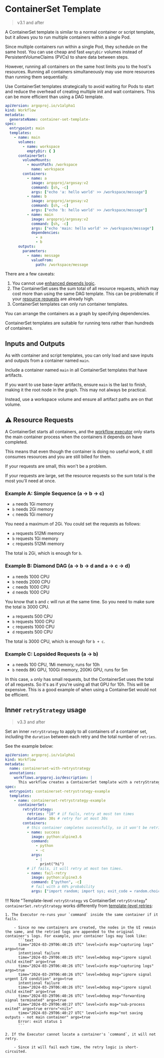 # ContainerSet Template

> v3.1 and after

A ContainerSet template is similar to a normal container or script template, but it allows you to run multiple containers within a single Pod.

Since multiple containers run within a single Pod, they schedule on the same host. You can use cheap and fast `emptyDir` volumes instead of PersistentVolumeClaims (PVCs) to share data between steps.

However, running all containers on the same host limits you to the host's resources.
Running all containers simultaneously may use more resources than running them sequentially.

Use ContainerSet templates strategically to avoid waiting for Pods to start and reduce the overhead of creating multiple init and wait containers.
This can be more efficient than using a DAG template.

```yaml
apiVersion: argoproj.io/v1alpha1
kind: Workflow
metadata:
  generateName: container-set-template-
spec:
  entrypoint: main
  templates:
    - name: main
      volumes:
        - name: workspace
          emptyDir: { }
      containerSet:
        volumeMounts:
          - mountPath: /workspace
            name: workspace
        containers:
          - name: a
            image: argoproj/argosay:v2
            command: [sh, -c]
            args: ["echo 'a: hello world' >> /workspace/message"]
          - name: b
            image: argoproj/argosay:v2
            command: [sh, -c]
            args: ["echo 'b: hello world' >> /workspace/message"]
          - name: main
            image: argoproj/argosay:v2
            command: [sh, -c]
            args: ["echo 'main: hello world' >> /workspace/message"]
            dependencies:
              - a
              - b
      outputs:
        parameters:
          - name: message
            valueFrom:
              path: /workspace/message
```

There are a few caveats:

1. You cannot use [enhanced depends logic](enhanced-depends-logic.md).
1. The ContainerSet uses the sum total of all resource requests, which may cost more than using the same DAG template. This can be problematic if your [resource requests](#️-resource-requests) are already high.
1. ContainerSet templates can only run container templates.

You can arrange the containers as a graph by specifying dependencies.

ContainerSet templates are suitable for running tens rather than hundreds of containers.

## Inputs and Outputs

As with container and script templates, you can only load and save inputs and outputs from a container named `main`.

Include a container named `main` in all ContainerSet templates that have artifacts.

If you want to use base-layer artifacts, ensure `main` is the last to finish, making it the root node in the graph.
This may not always be practical.

Instead, use a workspace volume and ensure all artifact paths are on that volume.

## ⚠️ Resource Requests

A ContainerSet starts all containers, and the [workflow executor](workflow-executors.md#emissary-emissary) only starts the main container process when the containers it depends on have completed.

This means that even though the container is doing no useful work, it still consumes resources and you are still billed for them.

If your requests are small, this won't be a problem.

If your requests are large, set the resource requests so the sum total is the most you'll need at once.

### Example A: Simple Sequence (a -> b -> c)

* `a` needs 1Gi memory
* `b` needs 2Gi memory
* `c` needs 1Gi memory

You need a maximum of 2Gi. You could set the requests as follows:

* `a` requests 512Mi memory
* `b` requests 1Gi memory
* `c` requests 512Mi memory

The total is 2Gi, which is enough for `b`.

### Example B: Diamond DAG (a -> b -> d and a -> c -> d)

* `a` needs 1000 CPU
* `b` needs 2000 CPU
* `c` needs 1000 CPU
* `d` needs 1000 CPU

You know that `b` and `c` will run at the same time. So you need to make sure the total is 3000 CPU.

* `a` requests 500 CPU
* `b` requests 1000 CPU
* `c` requests 1000 CPU
* `d` requests 500 CPU

The total is 3000 CPU, which is enough for `b + c`.

### Example C: Lopsided Requests (a -> b)

* `a` needs 100 CPU, 1Mi memory, runs for 10h
* `b` needs 8Ki GPU, 100Gi memory, 200Ki GPU, runs for 5m

In this case, `a` only has small requests, but the ContainerSet uses the total of all requests. So it's as if you're using all that GPU for 10h. This will be expensive.
This is a good example of when using a ContainerSet would not be efficient.

## Inner `retryStrategy` usage

> v3.3 and after

Set an inner `retryStrategy` to apply to all containers of a container set, including the `duration` between each retry and the total number of `retries`.

See the example below:

```yaml
apiVersion: argoproj.io/v1alpha1
kind: Workflow
metadata:
  name: containerset-with-retrystrategy
  annotations:
    workflows.argoproj.io/description: |
      This workflow creates a ContainerSet template with a retryStrategy.
spec:
  entrypoint: containerset-retrystrategy-example
  templates:
    - name: containerset-retrystrategy-example
      containerSet:
        retryStrategy:
          retries: "10" # if fails, retry at most ten times
          duration: 30s # retry for at most 30s
        containers:
          # this container completes successfully, so it won't be retried.
          - name: success
            image: python:alpine3.6
            command:
              - python
              - -c
            args:
              - |
                print("hi")
          # if fails, it will retry at most ten times.
          - name: fail-retry
            image: python:alpine3.6
            command: ["python", -c]
            # fail with a 66% probability
            args: ["import random; import sys; exit_code = random.choice([0, 1, 1]); sys.exit(exit_code)"]
```

<!-- markdownlint-disable MD046 -- allow indentation within the admonition -->

!!! Note "Template-level `retryStrategy` vs ContainerSet `retryStrategy`"
    `containerSet.retryStrategy` works differently from [template-level retries](retries.md):

    1. The Executor re-runs your `command` inside the same container if it fails.

        - Since no new containers are created, the nodes in the UI remain the same, and the retried logs are appended to the original container's logs. For example, your container logs may look like:
          ```text
          time="2024-03-29T06:40:25 UTC" level=info msg="capturing logs" argo=true
          intentional failure
          time="2024-03-29T06:40:25 UTC" level=debug msg="ignore signal child exited" argo=true
          time="2024-03-29T06:40:26 UTC" level=info msg="capturing logs" argo=true
          time="2024-03-29T06:40:26 UTC" level=debug msg="ignore signal urgent I/O condition" argo=true
          intentional failure
          time="2024-03-29T06:40:26 UTC" level=debug msg="ignore signal child exited" argo=true
          time="2024-03-29T06:40:26 UTC" level=debug msg="forwarding signal terminated" argo=true
          time="2024-03-29T06:40:27 UTC" level=info msg="sub-process exited" argo=true error="<nil>"
          time="2024-03-29T06:40:27 UTC" level=info msg="not saving outputs - not main container" argo=true
          Error: exit status 1
          ```

    2. If the Executor cannot locate a container's `command`, it will not retry.

        - Since it will fail each time, the retry logic is short-circuited.

<!-- markdownlint-enable MD046 -->

